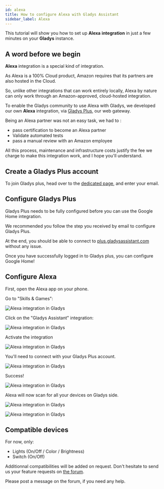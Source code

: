 ```yaml
---
id: alexa
title: How to configure Alexa with Gladys Assistant
sidebar_label: Alexa
---
```


This tutorial will show you how to set up **Alexa** **integration** in just a few minutes on your **Gladys** instance.

## A word before we begin

**Alexa** integration is a special kind of integration.

As Alexa is a 100% Cloud product, Amazon requires that its partners are also hosted in the Cloud.

So, unlike other integrations that can work entirely locally, Alexa by nature can only work through an Amazon-approved, cloud-hosted integration.

To enable the Gladys community to use Alexa with Gladys, we developed our own **Alexa** integration, via [Gladys Plus](https://gladysassistant.com/fr/plus/), our web gateway.

Being an Alexa partner was not an easy task, we had to :

- pass certification to become an Alexa partner
- Validate automated tests
- pass a manual review with an Amazon employee

All this process, maintenance and infrastructure costs justify the fee we charge to make this integration work, and I hope you'll understand.

## Create a Gladys Plus account

To join Gladys plus, head over to the [dedicated page](/plus), and enter your email.

## Configure Gladys Plus

Gladys Plus needs to be fully configured before you can use the Google Home integration.

We recommended you follow the step you received by email to configure Gladys Plus.

At the end, you should be able to connect to [plus.gladysassistant.com](https://plus.gladysassistant.com) without any issue.

Once you have successfully logged in to Gladys plus, you can configure Google Home!

## Configure Alexa

First, open the Alexa app on your phone.

Go to "Skills & Games":

![Alexa integration in Gladys](../../static/img/docs/en/configuration/alexa/1-add-skill.jpg)

Click on the "Gladys Assistant" integration:

![Alexa integration in Gladys](../../static/img/docs/en/configuration/alexa/2-click-on-gladys.jpg)

Activate the integration

![Alexa integration in Gladys](../../static/img/docs/en/configuration/alexa/3-activate.jpg)

You'll need to connect with your Gladys Plus account.

![Alexa integration in Gladys](../../static/img/docs/en/configuration/alexa/4-connect-gladys-plus.jpg)

Success!

![Alexa integration in Gladys](../../static/img/docs/en/configuration/alexa/5-success.jpg)

Alexa will now scan for all your devices on Gladys side.

![Alexa integration in Gladys](../../static/img/docs/en/configuration/alexa/6-scan-for-devices.jpg)

![Alexa integration in Gladys](../../static/img/docs/en/configuration/alexa/7-scanning.jpg)

## Compatible devices

For now, only:

- Lights (On/Off / Color / Brightness)
- Switch (On/Off)

Additionnal compatibilities will be added on request. Don't hesitate to send us your feature requests on [the forum](https://community.gladysassistant.com/).

Please post a message on the forum, if you need any help.